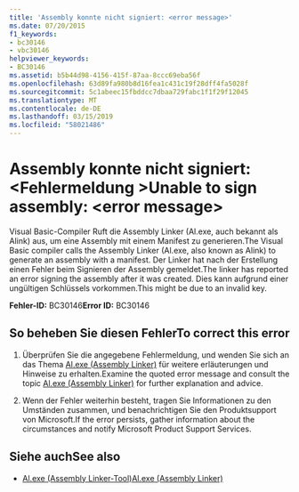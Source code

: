 ```yaml
---
title: 'Assembly konnte nicht signiert: <error message>'
ms.date: 07/20/2015
f1_keywords:
- bc30146
- vbc30146
helpviewer_keywords:
- BC30146
ms.assetid: b5b44d98-4156-415f-87aa-8ccc69eba56f
ms.openlocfilehash: 63d89fa980b8d16fea1c431c19f28dff4fa5028f
ms.sourcegitcommit: 5c1abeec15fbddcc7dbaa729fabc1f1f29f12045
ms.translationtype: MT
ms.contentlocale: de-DE
ms.lasthandoff: 03/15/2019
ms.locfileid: "58021486"
---
```

# <a name="unable-to-sign-assembly-error-message"></a><span data-ttu-id="8a15e-102">Assembly konnte nicht signiert: \<Fehlermeldung ></span><span class="sxs-lookup"><span data-stu-id="8a15e-102">Unable to sign assembly: \<error message></span></span>
<span data-ttu-id="8a15e-103">Visual Basic-Compiler Ruft die Assembly Linker (Al.exe, auch bekannt als Alink) aus, um eine Assembly mit einem Manifest zu generieren.</span><span class="sxs-lookup"><span data-stu-id="8a15e-103">The Visual Basic compiler calls the Assembly Linker (Al.exe, also known as Alink) to generate an assembly with a manifest.</span></span> <span data-ttu-id="8a15e-104">Der Linker hat nach der Erstellung einen Fehler beim Signieren der Assembly gemeldet.</span><span class="sxs-lookup"><span data-stu-id="8a15e-104">The linker has reported an error signing the assembly after it was created.</span></span> <span data-ttu-id="8a15e-105">Dies kann aufgrund einer ungültigen Schlüssels vorkommen.</span><span class="sxs-lookup"><span data-stu-id="8a15e-105">This might be due to an invalid key.</span></span>  
  
 <span data-ttu-id="8a15e-106">**Fehler-ID:** BC30146</span><span class="sxs-lookup"><span data-stu-id="8a15e-106">**Error ID:** BC30146</span></span>  
  
## <a name="to-correct-this-error"></a><span data-ttu-id="8a15e-107">So beheben Sie diesen Fehler</span><span class="sxs-lookup"><span data-stu-id="8a15e-107">To correct this error</span></span>  
  
1.  <span data-ttu-id="8a15e-108">Überprüfen Sie die angegebene Fehlermeldung, und wenden Sie sich an das Thema [Al.exe (Assembly Linker)](../../framework/tools/al-exe-assembly-linker.md) für weitere erläuterungen und Hinweise zu erhalten.</span><span class="sxs-lookup"><span data-stu-id="8a15e-108">Examine the quoted error message and consult the topic  [Al.exe (Assembly Linker)](../../framework/tools/al-exe-assembly-linker.md) for further explanation and advice.</span></span>  
  
2.  <span data-ttu-id="8a15e-109">Wenn der Fehler weiterhin besteht, tragen Sie Informationen zu den Umständen zusammen, und benachrichtigen Sie den Produktsupport von Microsoft.</span><span class="sxs-lookup"><span data-stu-id="8a15e-109">If the error persists, gather information about the circumstances and notify Microsoft Product Support Services.</span></span>  
  
## <a name="see-also"></a><span data-ttu-id="8a15e-110">Siehe auch</span><span class="sxs-lookup"><span data-stu-id="8a15e-110">See also</span></span>

- [<span data-ttu-id="8a15e-111">Al.exe (Assembly Linker-Tool)</span><span class="sxs-lookup"><span data-stu-id="8a15e-111">Al.exe (Assembly Linker)</span></span>](../../framework/tools/al-exe-assembly-linker.md)
